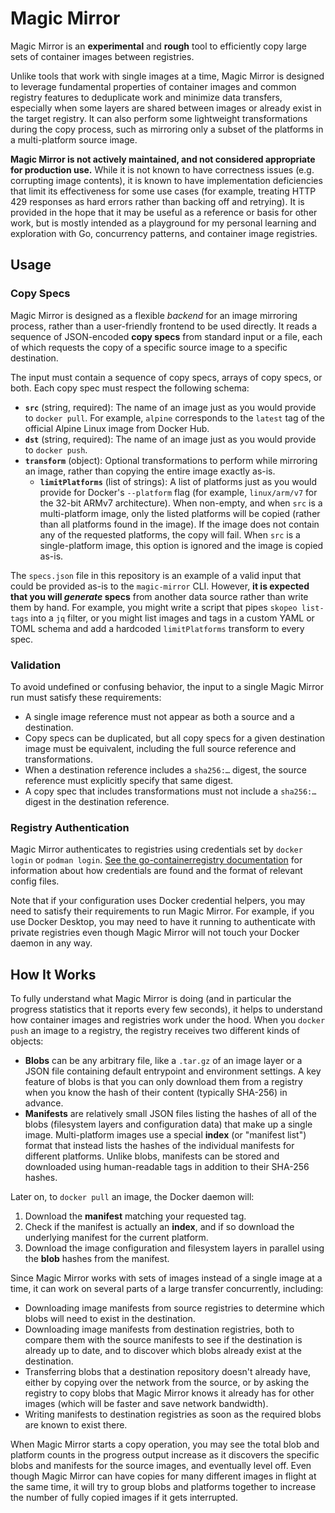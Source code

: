 # Magic Mirror

Magic Mirror is an **experimental** and **rough** tool to efficiently copy large
sets of container images between registries.

Unlike tools that work with single images at a time, Magic Mirror is designed to
leverage fundamental properties of container images and common registry features
to deduplicate work and minimize data transfers, especially when some layers are
shared between images or already exist in the target registry. It can also
perform some lightweight transformations during the copy process, such as
mirroring only a subset of the platforms in a multi-platform source image.

**Magic Mirror is not actively maintained, and not considered appropriate for
production use.** While it is not known to have correctness issues (e.g.
corrupting image contents), it is known to have implementation deficiencies that
limit its effectiveness for some use cases (for example, treating HTTP 429
responses as hard errors rather than backing off and retrying). It is provided
in the hope that it may be useful as a reference or basis for other work, but is
mostly intended as a playground for my personal learning and exploration with
Go, concurrency patterns, and container image registries.

## Usage

### Copy Specs

Magic Mirror is designed as a flexible _backend_ for an image mirroring process,
rather than a user-friendly frontend to be used directly. It reads a sequence of
JSON-encoded **copy specs** from standard input or a file, each of which
requests the copy of a specific source image to a specific destination.

The input must contain a sequence of copy specs, arrays of copy specs, or both.
Each copy spec must respect the following schema:

- **`src`** (string, required): The name of an image just as you would provide
  to `docker pull`. For example, `alpine` corresponds to the `latest` tag of the
  official Alpine Linux image from Docker Hub.
- **`dst`** (string, required): The name of an image just as you would provide
  to `docker push`.
- **`transform`** (object): Optional transformations to perform while
  mirroring an image, rather than copying the entire image exactly as-is.
  - **`limitPlatforms`** (list of strings): A list of platforms just as you
    would provide for Docker's `--platform` flag (for example, `linux/arm/v7`
    for the 32-bit ARMv7 architecture). When non-empty, and when `src` is a
    multi-platform image, only the listed platforms will be copied (rather than
    all platforms found in the image). If the image does not contain any of the
    requested platforms, the copy will fail. When `src` is a single-platform
    image, this option is ignored and the image is copied as-is.

The `specs.json` file in this repository is an example of a valid input that
could be provided as-is to the `magic-mirror` CLI. However, **it is expected
that you will _generate_ specs** from another data source rather than write them
by hand. For example, you might write a script that pipes `skopeo list-tags`
into a `jq` filter, or you might list images and tags in a custom YAML or TOML
schema and add a hardcoded `limitPlatforms` transform to every spec.

### Validation

To avoid undefined or confusing behavior, the input to a single Magic Mirror run
must satisfy these requirements:

- A single image reference must not appear as both a source and a destination.
- Copy specs can be duplicated, but all copy specs for a given destination image
  must be equivalent, including the full source reference and transformations.
- When a destination reference includes a `sha256:…` digest, the source
  reference must explicitly specify that same digest.
- A copy spec that includes transformations must not include a `sha256:…` digest
  in the destination reference.

### Registry Authentication

Magic Mirror authenticates to registries using credentials set by `docker login`
or `podman login`. [See the go-containerregistry documentation][authn docs]
for information about how credentials are found and the format of relevant
config files.

Note that if your configuration uses Docker credential helpers, you may need to
satisfy their requirements to run Magic Mirror. For example, if you use Docker
Desktop, you may need to have it running to authenticate with private registries
even though Magic Mirror will not touch your Docker daemon in any way.

[authn docs]: https://pkg.go.dev/github.com/google/go-containerregistry@v0.13.0/pkg/authn#section-readme

## How It Works

To fully understand what Magic Mirror is doing (and in particular the progress
statistics that it reports every few seconds), it helps to understand how
container images and registries work under the hood. When you `docker push` an
image to a registry, the registry receives two different kinds of objects:

- **Blobs** can be any arbitrary file, like a `.tar.gz` of an image layer or a
  JSON file containing default entrypoint and environment settings. A key
  feature of blobs is that you can only download them from a registry when you
  know the hash of their content (typically SHA-256) in advance.
- **Manifests** are relatively small JSON files listing the hashes of all of the
  blobs (filesystem layers and configuration data) that make up a single image.
  Multi-platform images use a special **index** (or "manifest list") format that
  instead lists the hashes of the individual manifests for different platforms.
  Unlike blobs, manifests can be stored and downloaded using human-readable tags
  in addition to their SHA-256 hashes.

Later on, to `docker pull` an image, the Docker daemon will:

1. Download the **manifest** matching your requested tag.
2. Check if the manifest is actually an **index**, and if so download the
   underlying manifest for the current platform.
3. Download the image configuration and filesystem layers in parallel using the
   **blob** hashes from the manifest.

Since Magic Mirror works with sets of images instead of a single image at a
time, it can work on several parts of a large transfer concurrently, including:

- Downloading image manifests from source registries to determine which blobs
  will need to exist in the destination.
- Downloading image manifests from destination registries, both to compare them
  with the source manifests to see if the destination is already up to date, and
  to discover which blobs already exist at the destination.
- Transferring blobs that a destination repository doesn't already have, either
  by copying over the network from the source, or by asking the registry to copy
  blobs that Magic Mirror knows it already has for other images (which will be
  faster and save network bandwidth).
- Writing manifests to destination registries as soon as the required blobs are
  known to exist there.

When Magic Mirror starts a copy operation, you may see the total blob and
platform counts in the progress output increase as it discovers the specific
blobs and manifests for the source images, and eventually level off. Even though
Magic Mirror can have copies for many different images in flight at the same
time, it will try to group blobs and platforms together to increase the number
of fully copied images if it gets interrupted.
